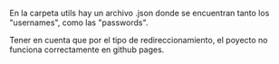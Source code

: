En la carpeta utils hay un archivo .json donde se encuentran tanto los "usernames", como las "passwords".

Tener en cuenta que por el tipo de redireccionamiento, el poyecto no funciona correctamente en github pages.

